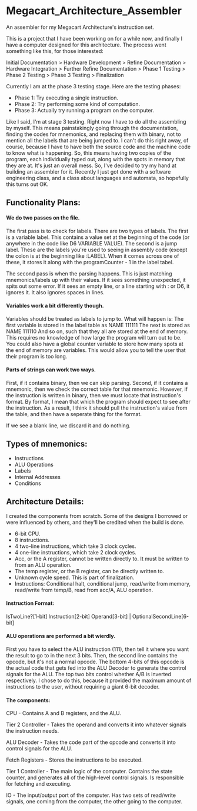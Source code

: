 # Megacart_Architecture_Assembler
An assembler for my Megacart Architecture's instruction set.

This is a project that I have been working on for a while now, and finally I have a computer designed for this architecture. The process went something like this, for those interested:

Initial Documentation > Hardware Development > Refine Documentation > Hardware Integration > Further Refine Documentation > Phase 1 Testing > Phase 2 Testing > Phase 3 Testing > Finalization

Currently I am at the phase 3 testing stage. Here are the testing phases:
* Phase 1: Try executing a single instruction.
* Phase 2: Try performing some kind of computation.
* Phase 3: Actually try running a program on the computer.

Like I said, I'm at stage 3 testing. Right now I have to do all the assembling by myself. This means painstakingly going through the documentation, finding the codes for mnemonics, and replacing them with binary, not to mention all the labels that are being jumped to. I can't do this right away, of course, because I have to have both the source code and the machine code to know what is happening. So, this means having two copies of the program, each individually typed out, along with the spots in memory that they are at. It's just an overall mess.
So, I've decided to try my hand at building an assembler for it. Recently I just got done with a software engineering class, and a class about languages and automata, so hopefully this turns out OK.

## Functionality Plans:
#### We do two passes on the file.

The first pass is to check for labels.
There are two types of labels.
The first is a variable label. This contains a value set at the beginning of the code (or anywhere in the code like D6 VARIABLE VALUE).
The second is a jump label. These are the labels you're used to seeing in assembly code (except the colon is at the beginning like :LABEL).
When it comes across one of these, it stores it along with the programCounter - 1 in the label tabel.

The second pass is when the parsing happens. This is just matching mnemonics/labels up with their values.
If it sees something unexpected, it spits out some error.
If it sees an empty line, or a line starting with : or D6, it ignores it.
It also ignores spaces in lines.

#### Variables work a bit differently though.
Variables should be treated as labels to jump to. What will happen is:
The first variable is stored in the label table as NAME 111111
The next is stored as NAME 111110
And so on, such that they all are stored at the end of memory. This requires no knowledge of how large the program will turn out to be.
You could also have a global counter variable to store how many spots at the end of memory are variables.
This would allow you to tell the user that their program is too long.

#### Parts of strings can work two ways.

First, if it contains binary, then we can skip parsing.
Second, if it contains a mnemonic, then we check the correct table for that mnemonic.
However, if the instruction is written in binary, then we must locate that instruction's format.
By format, I mean that which the program should expect to see after the instruction.
As a result, I think it should pull the instruction's value from the table, and then have a seperate thing for the format.

If we see a blank line, we discard it and do nothing.

## Types of mnemonics:
* Instructions
* ALU Operations
* Labels
* Internal Addresses
* Conditions

## Architecture Details:
I created the components from scratch. Some of the designs I borrowed or were influenced by others, and they'll be credited when the build is done.
* 6-bit CPU.
* 8 instructions.
* 4 two-line instructions, which take 3 clock cycles.
* 4 one-line instructions, which take 2 clock cycles.
* Acc, or the A register, cannot be written directly to. It must be written to from an ALU operation.
* The temp register, or the B register, can be directly written to.
* Unknown cycle speed. This is part of finalization.
* Instructions: Conditional halt, conditional jump, read/write from memory, read/write from temp/B, read from acc/A, ALU operation.

#### Instruction Format:

IsTwoLine?[1-bit] Instruction[2-bit] Operand[3-bit] | OptionalSecondLine[6-bit]

#### ALU operations are performed a bit wierdly.
First you have to select the ALU instruction (111), then tell it where you want the result to go to in the next 3 bits. Then, the second line contains the opcode, but it's not a normal opcode. The bottom 4-bits of this opcode is the actual code that gets fed into the ALU Decoder to generate the control signals for the ALU. The top two bits control whether A/B is inverted respectively. I chose to do this, because it provided the maximum amount of instructions to the user, without requiring a giant 6-bit decoder.

#### The components:

CPU - Contains A and B registers, and the ALU.

Tier 2 Controller - Takes the operand and converts it into whatever signals the instruction needs.

ALU Decoder - Takes the code part of the opcode and converts it into control signals for the ALU.

Fetch Registers - Stores the instructions to be executed.

Tier 1 Controller - The main logic of the computer. Contains the state counter, and generates all of the high-level control signals. Is responsible for fetching and executing.

IO - The input/output port of the computer. Has two sets of read/write signals, one coming from the computer, the other going to the computer.
